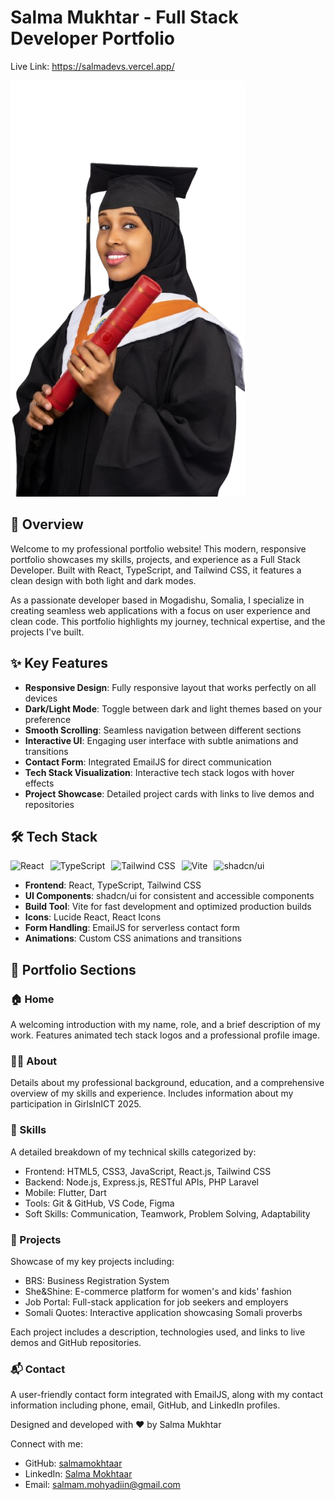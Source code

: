 # Salma Mukhtar - Full Stack Developer Portfolio
Live Link: https://salmadevs.vercel.app/

![Salma's Portfolio](public/sa.png)

## 🌟 Overview

Welcome to my professional portfolio website! This modern, responsive portfolio showcases my skills, projects, and experience as a Full Stack Developer. Built with React, TypeScript, and Tailwind CSS, it features a clean design with both light and dark modes.

As a passionate developer based in Mogadishu, Somalia, I specialize in creating seamless web applications with a focus on user experience and clean code. This portfolio highlights my journey, technical expertise, and the projects I've built.

## ✨ Key Features

- **Responsive Design**: Fully responsive layout that works perfectly on all devices
- **Dark/Light Mode**: Toggle between dark and light themes based on your preference
- **Smooth Scrolling**: Seamless navigation between different sections
- **Interactive UI**: Engaging user interface with subtle animations and transitions
- **Contact Form**: Integrated EmailJS for direct communication
- **Tech Stack Visualization**: Interactive tech stack logos with hover effects
- **Project Showcase**: Detailed project cards with links to live demos and repositories

## 🛠️ Tech Stack

<div style="display: flex; gap: 10px;">
  <img src="https://img.shields.io/badge/React-61DAFB?style=for-the-badge&logo=react&logoColor=black" alt="React" />
  <img src="https://img.shields.io/badge/TypeScript-3178C6?style=for-the-badge&logo=typescript&logoColor=white" alt="TypeScript" />
  <img src="https://img.shields.io/badge/Tailwind_CSS-38B2AC?style=for-the-badge&logo=tailwind-css&logoColor=white" alt="Tailwind CSS" />
  <img src="https://img.shields.io/badge/Vite-646CFF?style=for-the-badge&logo=vite&logoColor=white" alt="Vite" />
  <img src="https://img.shields.io/badge/shadcn/ui-000000?style=for-the-badge&logo=shadcnui&logoColor=white" alt="shadcn/ui" />
</div>

- **Frontend**: React, TypeScript, Tailwind CSS
- **UI Components**: shadcn/ui for consistent and accessible components
- **Build Tool**: Vite for fast development and optimized production builds
- **Icons**: Lucide React, React Icons
- **Form Handling**: EmailJS for serverless contact form
- **Animations**: Custom CSS animations and transitions

## 📱 Portfolio Sections

### 🏠 Home
A welcoming introduction with my name, role, and a brief description of my work. Features animated tech stack logos and a professional profile image.

### 👩‍💻 About
Details about my professional background, education, and a comprehensive overview of my skills and experience. Includes information about my participation in GirlsInICT 2025.

### 🔧 Skills
A detailed breakdown of my technical skills categorized by:
- Frontend: HTML5, CSS3, JavaScript, React.js, Tailwind CSS
- Backend: Node.js, Express.js, RESTful APIs, PHP Laravel
- Mobile: Flutter, Dart
- Tools: Git & GitHub, VS Code, Figma
- Soft Skills: Communication, Teamwork, Problem Solving, Adaptability

### 🚀 Projects
Showcase of my key projects including:
- BRS: Business Registration System
- She&Shine: E-commerce platform for women's and kids' fashion
- Job Portal: Full-stack application for job seekers and employers
- Somali Quotes: Interactive application showcasing Somali proverbs

Each project includes a description, technologies used, and links to live demos and GitHub repositories.

### 📬 Contact
A user-friendly contact form integrated with EmailJS, along with my contact information including phone, email, GitHub, and LinkedIn profiles.


Designed and developed with ❤️ by Salma Mukhtar

Connect with me:
- GitHub: [salmamokhtaar](https://github.com/salmamokhtaar)
- LinkedIn: [Salma Mokhtaar](https://www.linkedin.com/in/salma-mokhtaar-0b4a11253/)
- Email: salmam.mohyadiin@gmail.com
